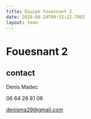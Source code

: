 ```yaml
---
title: Équipe Fouesnant 2
date: 2025-06-20T09:52:22.790Z
layout: team
---
```


# Fouesnant 2



## contact 

Denis Madec

06 64 26 81 06

denisma29@gmail.com

